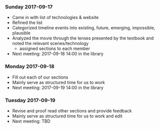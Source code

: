 ### Sunday 2017-09-17

 * Came in with list of technologies & website
 * Refined the list
 * Categorized timeline events into existing, future, emerging, impossible, plausible
 * Analyzed the movie through the lenses presented by the textbook and noted the relevant scenes/technology
     * assigned sections to each member
 * Next meeting: 2017-09-18 14:00 in the library

### Monday 2017-09-18
 
 * Fill out each of our sections
 * Mainly serve as structured time for us to work
 * Next meeting: 2017-09-19 14:00 in the library
 
### Tuesday 2017-09-19
  
 * Revise and proof read other sections and provide feedback
 * Mainly serve as structured time for us to work and edit
 * Next meeting: TBD
 